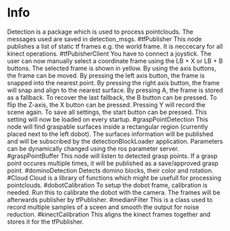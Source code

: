 # Info
Detection is a package which is used to process pointclouds. The messages used are saved in detection_msgs.
#tfPublisher
This node publishes a list of static tf frames e.g. the world frame. It is neccecary for all kinect operations.
#tfPubisherClient
You have to connect a joystick. The user can now manually select a coordinate frame using the LB + X or LB + B buttons. The selected frame is shown in yellow. By using the axis buttons, the frame can be moved. By pressing the left axis button, the frame is snapped into the nearest point. By pressing the right axis button, the frame will snap and align to the nearest surface. By pressing A, the frame is stored as a fallback. To recover the last fallback, the B button can be pressed. To flip the Z-axis, the X button can be pressed. Pressing Y will record the scene again. To save all settings, the start button can be pressed. This setting will now be loaded on every startup.
#graspPointDetection
This node will find graspable surfaces inside a rectangular region (currently placed next to the left dobot). The surfaces information will be published and will be subscribed by the detectionBlockLoader application. Parameters can be dynamically changed using the ros parameter server.
#graspPointBuffer
This node will listen to detected grasp points. If a grasp point occures multiple times, it will be published as a save/approved grasp point.
#dominoDetection
Detects domino blocks, their color and rotation.
#Cloud
Cloud is a library of functions which might be usefull for processing pointclouds.
#dobotCalibration
To setup the dobot frame, calibration is needed. Run this to calibrate the dobot with the camera. The frames will be afterwards publisher by tfPublisher.
#medianFilter
This is a class used to record multiple samples of a sceen and smooth the output for noise reduction.
#kinectCalibration
This aligns the kinect frames together and stores it for the tfPublisher.

